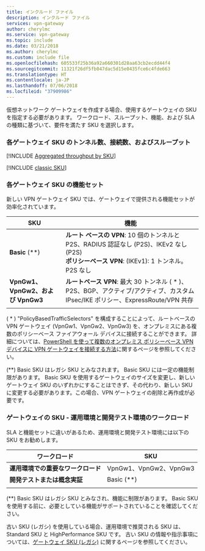 ```yaml
---
title: インクルード ファイル
description: インクルード ファイル
services: vpn-gateway
author: cherylmc
ms.service: vpn-gateway
ms.topic: include
ms.date: 03/21/2018
ms.author: cherylmc
ms.custom: include file
ms.openlocfilehash: 605533f25b36a92a660301d28aa63cb2ecdd44f4
ms.sourcegitcommit: 11321f26df5fb047dac5d15e0435fce6c4fde663
ms.translationtype: HT
ms.contentlocale: ja-JP
ms.lasthandoff: 07/06/2018
ms.locfileid: "37909986"
---
```

仮想ネットワーク ゲートウェイを作成する場合、使用するゲートウェイの SKU を指定する必要があります。 ワークロード、スループット、機能、および SLA の種類に基づいて、要件を満たす SKU を選択します。

###  <a name="benchmark"></a>各ゲートウェイ SKU のトンネル数、接続数、およびスループット

[!INCLUDE [Aggregated throughput by SKU](./vpn-gateway-table-gwtype-aggtput-include.md)]

[!INCLUDE [classic SKU](./vpn-gateway-classic-sku-support-include.md)]

###  <a name="feature"></a>各ゲートウェイ SKU の機能セット

新しい VPN ゲートウェイ SKU では、ゲートウェイで提供される機能セットが効率化されています。

| **SKU**| **機能**|
| ---    | ---         |
|**Basic** (\*\*)   | **ルート ベースの VPN**: 10 個のトンネルと P2S、RADIUS 認証なし (P2S)、IKEv2 なし (P2S)<br>**ポリシーベース VPN**: (IKEv1): 1 トンネル。P2S なし|
| **VpnGw1、VpnGw2、および VpnGw3** | **ルートベース VPN**: 最大 30 トンネル ( * )、P2S、BGP、アクティブ/アクティブ、カスタム IPsec/IKE ポリシー、ExpressRoute/VPN 共存 |
|        |             |

( * ) "PolicyBasedTrafficSelectors" を構成することによって、ルートベースの VPN ゲートウェイ (VpnGw1、VpnGw2、VpnGw3) を、オンプレミスにある複数のポリシーベース ファイアウォール デバイスに接続することができます。 詳細については、[PowerShell を使って複数のオンプレミス ポリシーベース VPN デバイスに VPN ゲートウェイを接続する方法](../articles/vpn-gateway/vpn-gateway-connect-multiple-policybased-rm-ps.md)に関するページを参照してください。

(\*\*) Basic SKU はレガシ SKU とみなされます。 Basic SKU には一定の機能制限があります。 Basic SKU を使用するゲートウェイのサイズを変更し、新しいゲートウェイ SKU のいずれかにすることはできず、その代わり、新しい SKU に変更する必要があります。この場合、VPN ゲートウェイの削除と再作成が必要です。

###  <a name="workloads"></a>ゲートウェイの SKU - 運用環境と開発テスト環境のワークロード

SLA と機能セットに違いがあるため、運用環境と開発テスト環境には以下の SKU をお勧めします。

| **ワークロード**                       | **SKU**               |
| ---                                | ---                    |
| **運用環境での重要なワークロード** | VpnGw1、VpnGw2、VpnGw3 |
| **開発テストまたは概念実証**   | Basic (\*\*)                 |
|                                    |                        |

(\*\*) Basic SKU はレガシ SKU とみなされ、機能に制限があります。 Basic SKU を使用する前に、必要としている機能がサポートされていることを確認してください。

古い SKU (レガシ) を使用している場合、運用環境で推奨される SKU は、Standard SKU と HighPerformance SKU です。 古い SKU の情報や指示事項については、[ゲートウェイ SKU (レガシ)](../articles/vpn-gateway/vpn-gateway-about-skus-legacy.md) に関するページを参照してください。
